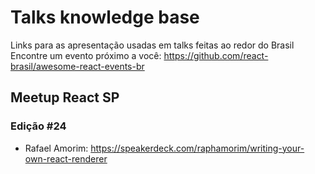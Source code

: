 # Talks knowledge base
Links para as apresentação usadas em talks feitas ao redor do Brasil
Encontre um evento próximo a você: https://github.com/react-brasil/awesome-react-events-br

## Meetup React SP
### Edição #24
- Rafael Amorim: https://speakerdeck.com/raphamorim/writing-your-own-react-renderer
